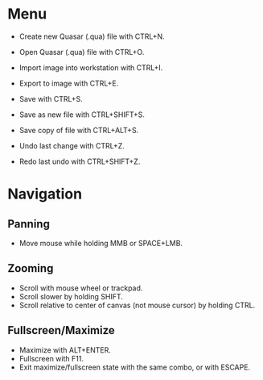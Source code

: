 # Menu

* Create new Quasar (.qua) file with CTRL+N.
* Open Quasar (.qua) file with CTRL+O.
* Import image into workstation with CTRL+I.
* Export to image with CTRL+E.
* Save with CTRL+S.
* Save as new file with CTRL+SHIFT+S.
* Save copy of file with CTRL+ALT+S.

* Undo last change with CTRL+Z.
* Redo last undo with CTRL+SHIFT+Z.

# Navigation

## Panning

* Move mouse while holding MMB or SPACE+LMB.

## Zooming

* Scroll with mouse wheel or trackpad.
* Scroll slower by holding SHIFT.
* Scroll relative to center of canvas (not mouse cursor) by holding CTRL.

## Fullscreen/Maximize

* Maximize with ALT+ENTER.
* Fullscreen with F11.
* Exit maximize/fullscreen state with the same combo, or with ESCAPE.
